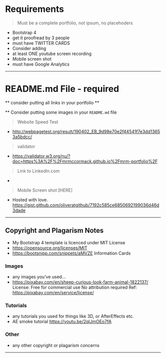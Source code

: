 # Requirements 

> Must be a complete portfolio, not ipsum, no placehoders

- Bootstrap 4
- get it proofread by 3 people
- must have TWITTER CARDS
- Consider adding
- at least ONE youtube screen recording
- Mobile screen shot
- must have Google Analytics


----
# README.md File - required

** consider putting all links in your portfolio **

** Consider putting some images in your `README.md` file

> Website Speed Test

- http://webpagetest.org/result/190402_EB_9d98e70e2f44541f7e3dd13653a5bdcc/ 

> validator

- https://validator.w3.org/nu/?doc=https%3A%2F%2Fmrmccormack.github.io%2Fmrm-portfolio%2F

> Link to LinkedIn.com
- 

> Mobile Screen shot
[HERE]
 

- Hosted with love.
https://gist.github.com/oliveratgithub/7192c585ce6850692199036d46d3dade

---

## Copyright and Plagarism Notes

- My Bootstrap 4 template is licenced under MIT License
- https://opensource.org/licenses/MIT
- https://bootsnipp.com/snippets/aMVZE  Information Cards 

### Images
- any images you've used...
- https://pixabay.com/en/sheep-curious-look-farm-animal-1822137/
License: Free for commercial use
No attribution required Ref: https://pixabay.com/en/service/license/


### Tutorials
- any tutorials you used for things like 3D, or AfterEffects etc.
- AE smoke tutorial https://youtu.be/2qlJmOEo7fA

### Other

- any other copyright or plagarism concerns

---



